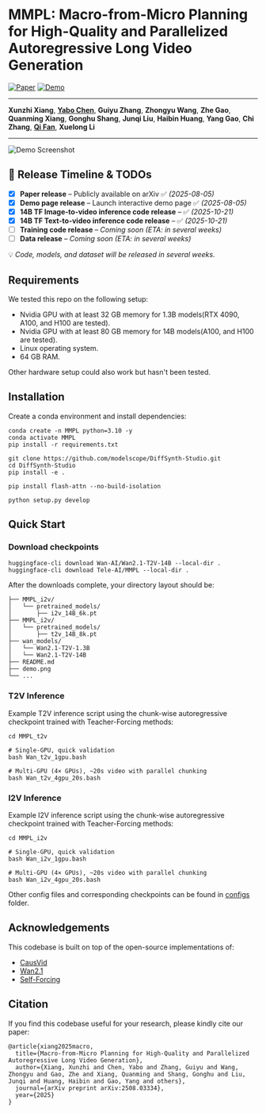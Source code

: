 # MMPL: Macro-from-Micro Planning for High-Quality and Parallelized Autoregressive Long Video Generation

[![Paper](https://img.shields.io/badge/Paper-arXiv%3A2508.03334-b31b1b.svg)](https://arxiv.org/abs/2508.03334)
[![Demo](https://img.shields.io/badge/Demo-Website-blue.svg)](https://nju-xunzhixiang.github.io/Anchor-Forcing-Page/)

---

**Xunzhi Xiang**, [**Yabo Chen**](https://scholar.google.com/citations?hl=zh-CN&user=6aHx1rgAAAAJ), **Guiyu Zhang**, **Zhongyu Wang**, **Zhe Gao**, **Quanming Xiang**, **Gonghu Shang**, **Junqi Liu**, **Haibin Huang**, **Yang Gao**, **Chi Zhang**, [**Qi Fan**](https://fanq15.github.io/), **Xuelong Li**

---

![Demo Screenshot](demo.png)

## 📌 Release Timeline & TODOs

- [x] **Paper release** – Publicly available on arXiv ✅ *(2025-08-05)*  
- [x] **Demo page release** – Launch interactive demo page ✅ *(2025-08-05)*  
- [x] **14B TF Image-to-video inference code release** – ✅ *(2025-10-21)*  
- [x] **14B TF Text-to-video inference code release** – ✅ *(2025-10-21)*  
- [ ] **Training code release** – *Coming soon* *(ETA: in several weeks)*  
- [ ] **Data release** – *Coming soon* *(ETA: in several weeks)*  

💡 *Code, models, and dataset will be released in several weeks.*


## Requirements
We tested this repo on the following setup:
* Nvidia GPU with at least 32 GB memory for 1.3B models(RTX 4090, A100, and H100 are tested).
* Nvidia GPU with at least 80 GB memory for 14B models(A100, and H100 are tested).
* Linux operating system.
* 64 GB RAM.

Other hardware setup could also work but hasn't been tested.

## Installation
Create a conda environment and install dependencies:
```
conda create -n MMPL python=3.10 -y
conda activate MMPL
pip install -r requirements.txt

git clone https://github.com/modelscope/DiffSynth-Studio.git  
cd DiffSynth-Studio
pip install -e .

pip install flash-attn --no-build-isolation

python setup.py develop
```

## Quick Start
### Download checkpoints
```
huggingface-cli download Wan-AI/Wan2.1-T2V-14B --local-dir .
huggingface-cli download Tele-AI/MMPL --local-dir .
```
After the downloads complete, your directory layout should be:
```text
├── MMPL_i2v/
│   └── pretrained_models/
│       ├── i2v_14B_6k.pt
├── MMPL_i2v/
│   └── pretrained_models/
│       ├── t2v_14B_8k.pt
├── wan_models/
│   └── Wan2.1-T2V-1.3B
│   └── Wan2.1-T2V-14B
├── README.md
├── demo.png       
└── ...    
```
### T2V Inference
Example T2V inference script using the chunk-wise autoregressive checkpoint trained with Teacher-Forcing methods:
```
cd MMPL_t2v

# Single-GPU, quick validation
bash Wan_t2v_1gpu.bash

# Multi-GPU (4× GPUs), ~20s video with parallel chunking
bash Wan_t2v_4gpu_20s.bash
```


### I2V Inference
Example I2V inference script using the chunk-wise autoregressive checkpoint trained with Teacher-Forcing methods:
```
cd MMPL_i2v

# Single-GPU, quick validation
bash Wan_i2v_1gpu.bash

# Multi-GPU (4× GPUs), ~20s video with parallel chunking
bash Wan_i2v_4gpu_20s.bash
```
Other config files and corresponding checkpoints can be found in [configs](configs) folder.


## Acknowledgements
This codebase is built on top of the open-source implementations of:
- [CausVid](https://github.com/tianweiy/CausVid)
- [Wan2.1](https://github.com/Wan-Video/Wan2.1)
- [Self-Forcing](https://github.com/guandeh17/Self-Forcing)

## Citation
If you find this codebase useful for your research, please kindly cite our paper:
```
@article{xiang2025macro,
  title={Macro-from-Micro Planning for High-Quality and Parallelized Autoregressive Long Video Generation},
  author={Xiang, Xunzhi and Chen, Yabo and Zhang, Guiyu and Wang, Zhongyu and Gao, Zhe and Xiang, Quanming and Shang, Gonghu and Liu, Junqi and Huang, Haibin and Gao, Yang and others},
  journal={arXiv preprint arXiv:2508.03334},
  year={2025}
}
```

